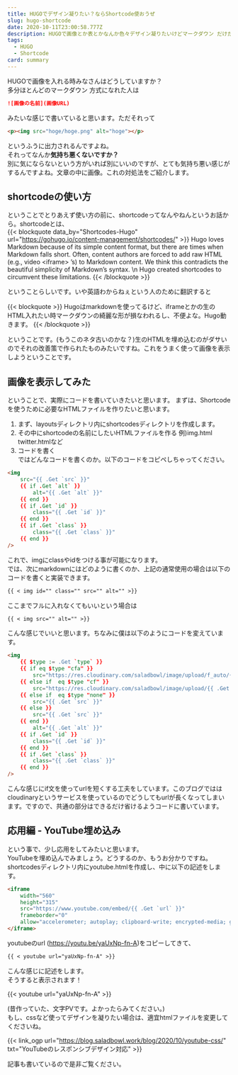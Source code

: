 ```yaml
---
title: HUGOでデザイン凝りたい？ならShortcode使おうぜ
slug: hugo-shortcode
date: 2020-10-11T23:00:58.777Z
description: HUGOで画像とか表とかなんか色々デザイン凝りたいけどマークダウン だけだと満足できない人のためのShortcode入門
tags:
  - HUGO
  - Shortcode
card: summary
---
```

HUGOで画像を入れる時みなさんはどうしていますか？  
多分ほとんどのマークダウン 方式になれた人は
``` markdown
![画像の名前](画像URL)
```  
みたいな感じで書いていると思います。ただそれって  
```html
<p><img src="hoge/hoge.png" alt="hoge"></p>
```  
というふうに出力されるんですよね。  
それってなんか**気持ち悪くないですか？**  
別に気にならないという方がいれば別にいいのですが、とても気持ち悪い感じがするんですよね。文章の中に画像。これの対処法をご紹介します。

## shortcodeの使い方
ということでとりあえず使い方の前に、shortcodeってなんやねんというお話から。shortcodeとは、  
{{< blockquote data_by="Shortcodes-Hugo" url="https://gohugo.io/content-management/shortcodes/" >}}
Hugo loves Markdown because of its simple content format, but there are times when Markdown falls short. Often, content authors are forced to add raw HTML (e.g., video &lt;iframe&gt; ’s) to Markdown content. We think this contradicts the beautiful simplicity of Markdown’s syntax. \n Hugo created shortcodes to circumvent these limitations.
{{< /blockquote >}}  

ということらしいです。いや英語わからねぇという人のために翻訳すると

{{< blockquote >}}
Hugoはmarkdownを使ってるけど、iframeとかの生のHTML入れたい時マークダウンの綺麗な形が損なわれるし、不便よな。Hugo動きます。
{{< /blockquote >}}

ということです。(もうこのネタ古いのかな？)生のHTMLを埋め込むのがダサいのでそれの改善策で作られたものみたいですね。これをうまく使って画像を表示しようということです。

## 画像を表示してみた
ということで、実際にコードを書いていきたいと思います。
まずは、Shortcodeを使うために必要なHTMLファイルを作りたいと思います。  
1. まず、layoutsディレクトリ内にshortcodesディレクトリを作成します。  
2. その中にshortcodeの名前にしたいHTMLファイルを作る 例)img.html twitter.htmlなど  
3. コードを書く  
ではどんなコードを書くのか。以下のコードをコピペしちゃってください。  

```html
<img
    src="{{ .Get `src` }}"
    {{ if .Get `alt` }}
        alt="{{ .Get `alt` }}"
    {{ end }}
    {{ if .Get `id` }}
        class="{{ .Get `id` }}"
    {{ end }}
    {{ if .Get `class` }}
        class="{{ .Get `class` }}"
    {{ end }}
/>
```

これで、imgにclassやidをつける事が可能になります。  
では、次にmarkdownにはどのように書くのか、上記の通常使用の場合は以下のコードを書くと実装できます。

```markdown
{{ < img id="" class="" src="" alt="" >}}
```

ここまでフルに入れなくてもいいという場合は

```markdown
{{ < img src="" alt="" >}}
```

こんな感じでいいと思います。ちなみに僕は以下のようにコードを変えています。

```html
<img
    {{ $type := .Get `type` }}
    {{ if eq $type "cfa" }}
        src="https://res.cloudinary.com/saladbowl/image/upload/f_auto/{{ .Get `src` }}"
    {{ else if  eq $type "cf" }}
        src="https://res.cloudinary.com/saladbowl/image/upload/{{ .Get `src` }}"
    {{ else if  eq $type "none" }}
        src="{{ .Get `src` }}"
    {{ else }}
        src="{{ .Get `src` }}"
    {{ end }}
        alt="{{ .Get `alt` }}"
    {{ if .Get `id` }}
        class="{{ .Get `id` }}"
    {{ end }}
    {{ if .Get `class` }}
        class="{{ .Get `class` }}"
    {{ end }}
/>
```

こんな感じにif文を使ってurlを短くする工夫をしています。このブログでははcloudinaryというサービスを使っているのでどうしてもurlが長くなってしまいます。ですので、共通の部分はできるだけ省けるようコードに書いています。

## 応用編 - YouTube埋め込み
という事で、少し応用をしてみたいと思います。  
YouTubeを埋め込んでみましょう。どうするのか、もうお分かりですね。shortcodesディレクトリ内にyoutube.htmlを作成し、中に以下の記述をします。  

```html
<iframe
	width="560"
	height="315"
	src="https://www.youtube.com/embed/{{ .Get `url` }}"
	frameborder="0"
	allow="accelerometer; autoplay; clipboard-write; encrypted-media; gyroscope; picture-in-picture" allowfullscreen>
</iframe>
```

youtubeのurl (https://youtu.be/yaUxNp-fn-A)をコピーしてきて、 
 
```markdown
{{ < youtube url="yaUxNp-fn-A" >}}
```

こんな感じに記述をします。  
そうすると表示されます！

{{< youtube url="yaUxNp-fn-A" >}}

(昔作っていた、文字PVです。よかったらみてください。)  
もし、cssなど使ってデザインを凝りたい場合は、適宜htmlファイルを変更してくださいね。

{{< link_ogp url="https://blog.saladbowl.work/blog/2020/10/youtube-css/" txt="YouTubeのレスポンシブデザイン対応" >}}

記事も書いているので是非ご覧ください。